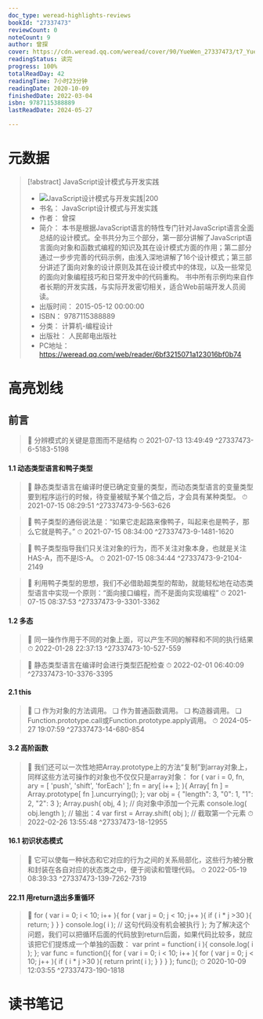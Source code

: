```yaml
---
doc_type: weread-highlights-reviews
bookId: "27337473"
reviewCount: 0
noteCount: 9
author: 曾探
cover: https://cdn.weread.qq.com/weread/cover/90/YueWen_27337473/t7_YueWen_27337473.jpg
readingStatus: 读完
progress: 100%
totalReadDay: 42
readingTime: 7小时23分钟
readingDate: 2020-10-09
finishedDate: 2022-03-04
isbn: 9787115388889
lastReadDate: 2024-05-27

---
```

# 元数据
> [!abstract] JavaScript设计模式与开发实践
> - ![ JavaScript设计模式与开发实践|200](https://cdn.weread.qq.com/weread/cover/90/YueWen_27337473/t7_YueWen_27337473.jpg)
> - 书名： JavaScript设计模式与开发实践
> - 作者： 曾探
> - 简介： 本书是根据JavaScript语言的特性专门针对JavaScript语言全面总结的设计模式。全书共分为三个部分，第一部分讲解了JavaScript语言面向对象和函数式编程的知识及其在设计模式方面的作用；第二部分通过一步步完善的代码示例，由浅入深地讲解了16个设计模式；第三部分讲述了面向对象的设计原则及其在设计模式中的体现，以及一些常见的面向对象编程技巧和日常开发中的代码重构。    书中所有示例均来自作者长期的开发实践，与实际开发密切相关，适合Web前端开发人员阅读。
> - 出版时间： 2015-05-12 00:00:00
> - ISBN： 9787115388889
> - 分类： 计算机-编程设计
> - 出版社： 人民邮电出版社
> - PC地址：https://weread.qq.com/web/reader/6bf3215071a123016bf0b74

# 高亮划线

## 前言

> 📌 分辨模式的关键是意图而不是结构 
> ⏱ 2021-07-13 13:49:49 ^27337473-6-5183-5198

#### 1.1 动态类型语言和鸭子类型

> 📌 静态类型语言在编译时便已确定变量的类型，而动态类型语言的变量类型要到程序运行的时候，待变量被赋予某个值之后，才会具有某种类型。 
> ⏱ 2021-07-15 08:29:51 ^27337473-9-563-626

> 📌 鸭子类型的通俗说法是：“如果它走起路来像鸭子，叫起来也是鸭子，那么它就是鸭子。” 
> ⏱ 2021-07-15 08:34:00 ^27337473-9-1481-1620

> 📌 鸭子类型指导我们只关注对象的行为，而不关注对象本身，也就是关注HAS-A，而不是IS-A。 
> ⏱ 2021-07-15 08:34:44 ^27337473-9-2104-2149

> 📌 利用鸭子类型的思想，我们不必借助超类型的帮助，就能轻松地在动态类型语言中实现一个原则：“面向接口编程，而不是面向实现编程” 
> ⏱ 2021-07-15 08:37:53 ^27337473-9-3301-3362

#### 1.2 多态

> 📌 同一操作作用于不同的对象上面，可以产生不同的解释和不同的执行结果 
> ⏱ 2022-01-28 22:37:13 ^27337473-10-527-559

> 📌 静态类型语言在编译时会进行类型匹配检查 
> ⏱ 2022-02-01 06:40:09 ^27337473-10-3376-3395

#### 2.1 this

> 📌 ❏ 作为对象的方法调用。
   ❏ 作为普通函数调用。
   ❏ 构造器调用。
   ❏ Function.prototype.call或Function.prototype.apply调用。 
> ⏱ 2024-05-27 19:07:59 ^27337473-14-680-854

#### 3.2 高阶函数

> 📌 我们还可以一次性地把Array.prototype上的方法“复制”到array对象上，同样这些方法可操作的对象也不仅仅只是array对象：
   for ( var i = 0, fn, ary = [ 'push', 'shift', 'forEach' ]; fn = ary[ i++ ]; ){
   Array[ fn ] = Array.prototype[ fn ].uncurrying();
   };
   var obj = {
   "length": 3,
   "0": 1,
   "1": 2,
   "2": 3
   };
   Array.push( obj, 4 );     // 向对象中添加一个元素
   console.log( obj.length );    // 输出：4
   var first = Array.shift( obj );    // 截取第一个元素 
> ⏱ 2022-02-26 13:55:48 ^27337473-18-12955

#### 16.1 初识状态模式

> 📌 它可以使每一种状态和它对应的行为之间的关系局部化，这些行为被分散和封装在各自对应的状态类之中，便于阅读和管理代码。 
> ⏱ 2022-05-19 08:39:33 ^27337473-139-7262-7319

#### 22.11 用return退出多重循环

> 📌 for ( var i = 0; i < 10; i++ ){
   for ( var j = 0; j < 10; j++ ){
   if ( i * j >30 ){
   return;
   }
   }
   }
   console.log( i );    // 这句代码没有机会被执行
   };
   为了解决这个问题，我们可以把循环后面的代码放到return后面，如果代码比较多，就应该把它们提炼成一个单独的函数：
   var print = function( i ){
   console.log( i );
   };
   var func = function(){
   for ( var i = 0; i < 10; i++ ){
   for ( var j = 0; j < 10; j++ ){
   if ( i * j >30 ){
   return print( i );
   }
   }
   }
   };
   func(); 
> ⏱ 2020-10-09 12:03:55 ^27337473-190-1818

# 读书笔记

